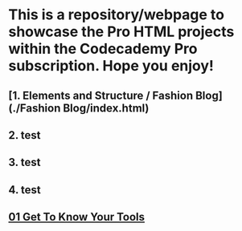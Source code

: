 # This is a repository/webpage to showcase the Pro HTML projects within the Codecademy Pro subscription. Hope you enjoy!

## [1. Elements and Structure / Fashion Blog](./Fashion Blog/index.html)

## 2. test

## 3. test

## 4. test

## [01 Get To Know Your Tools](Elements_and_Structure/Fashion_Blog/index.html)
